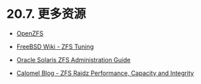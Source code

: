 # 20.7. 更多资源

- [OpenZFS](http://open-zfs.org/)

- [FreeBSD Wiki - ZFS Tuning](https://wiki.freebsd.org/ZFSTuningGuide)

- [Oracle Solaris ZFS Administration Guide](http://docs.oracle.com/cd/E19253-01/819-5461/index.html)

- [Calomel Blog - ZFS Raidz Performance, Capacity and Integrity](https://calomel.org/zfs_raid_speed_capacity.html)
